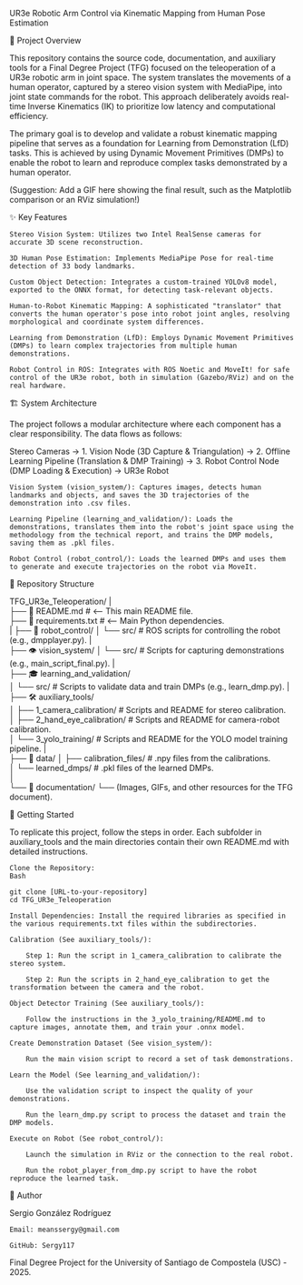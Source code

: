 UR3e Robotic Arm Control via Kinematic Mapping from Human Pose Estimation

📖 Project Overview

This repository contains the source code, documentation, and auxiliary tools for a Final Degree Project (TFG) focused on the teleoperation of a UR3e robotic arm in joint space. The system translates the movements of a human operator, captured by a stereo vision system with MediaPipe, into joint state commands for the robot. This approach deliberately avoids real-time Inverse Kinematics (IK) to prioritize low latency and computational efficiency.

The primary goal is to develop and validate a robust kinematic mapping pipeline that serves as a foundation for Learning from Demonstration (LfD) tasks. This is achieved by using Dynamic Movement Primitives (DMPs) to enable the robot to learn and reproduce complex tasks demonstrated by a human operator.

(Suggestion: Add a GIF here showing the final result, such as the Matplotlib comparison or an RViz simulation!)

✨ Key Features

    Stereo Vision System: Utilizes two Intel RealSense cameras for accurate 3D scene reconstruction.

    3D Human Pose Estimation: Implements MediaPipe Pose for real-time detection of 33 body landmarks.

    Custom Object Detection: Integrates a custom-trained YOLOv8 model, exported to the ONNX format, for detecting task-relevant objects.

    Human-to-Robot Kinematic Mapping: A sophisticated "translator" that converts the human operator's pose into robot joint angles, resolving morphological and coordinate system differences.

    Learning from Demonstration (LfD): Employs Dynamic Movement Primitives (DMPs) to learn complex trajectories from multiple human demonstrations.

    Robot Control in ROS: Integrates with ROS Noetic and MoveIt! for safe control of the UR3e robot, both in simulation (Gazebo/RViz) and on the real hardware.

🏗️ System Architecture

The project follows a modular architecture where each component has a clear responsibility. The data flows as follows:

Stereo Cameras → 1. Vision Node (3D Capture & Triangulation) → 2. Offline Learning Pipeline (Translation & DMP Training) → 3. Robot Control Node (DMP Loading & Execution) → UR3e Robot

    Vision System (vision_system/): Captures images, detects human landmarks and objects, and saves the 3D trajectories of the demonstration into .csv files.

    Learning Pipeline (learning_and_validation/): Loads the demonstrations, translates them into the robot's joint space using the methodology from the technical report, and trains the DMP models, saving them as .pkl files.

    Robot Control (robot_control/): Loads the learned DMPs and uses them to generate and execute trajectories on the robot via MoveIt.

📁 Repository Structure

TFG_UR3e_Teleoperation/ 
|   
├── 📄 README.md              # <-- This main README file.  
├── 📄 requirements.txt        # <-- Main Python dependencies.  
| 
├── 🤖 robot_control/
│   └── src/                 # ROS scripts for controlling the robot (e.g., dmpplayer.py).
|               
├── 👁️ vision_system/
│   └── src/                 # Scripts for capturing demonstrations (e.g., main_script_final.py).
|                               
├── 🎓 learning_and_validation/                     
│   └── src/                 # Scripts to validate data and train DMPs (e.g., learn_dmp.py).
|                                       
├── 🛠️ auxiliary_tools/                 
│   ├── 1_camera_calibration/  # Scripts and README for stereo calibration.             
│   ├── 2_hand_eye_calibration/ # Scripts and README for camera-robot calibration.              
│   └── 3_yolo_training/     # Scripts and README for the YOLO model training pipeline.
|                                                                                               
├── 📂 data/
│   ├── calibration_files/   # .npy files from the calibrations.                    
│   └── learned_dmps/        # .pkl files of the learned DMPs.          
│                                                                           
└── 📝 documentation/
    └── (Images, GIFs, and other resources for the TFG document).

🚀 Getting Started

To replicate this project, follow the steps in order. Each subfolder in auxiliary_tools and the main directories contain their own README.md with detailed instructions.

    Clone the Repository:
    Bash

    git clone [URL-to-your-repository]
    cd TFG_UR3e_Teleoperation

    Install Dependencies: Install the required libraries as specified in the various requirements.txt files within the subdirectories.

    Calibration (See auxiliary_tools/):

        Step 1: Run the script in 1_camera_calibration to calibrate the stereo system.

        Step 2: Run the scripts in 2_hand_eye_calibration to get the transformation between the camera and the robot.

    Object Detector Training (See auxiliary_tools/):

        Follow the instructions in the 3_yolo_training/README.md to capture images, annotate them, and train your .onnx model.

    Create Demonstration Dataset (See vision_system/):

        Run the main vision script to record a set of task demonstrations.

    Learn the Model (See learning_and_validation/):

        Use the validation script to inspect the quality of your demonstrations.

        Run the learn_dmp.py script to process the dataset and train the DMP models.

    Execute on Robot (See robot_control/):

        Launch the simulation in RViz or the connection to the real robot.

        Run the robot_player_from_dmp.py script to have the robot reproduce the learned task.

👤 Author

Sergio González Rodríguez

    Email: meanssergy@gmail.com

    GitHub: Sergy117

Final Degree Project for the University of Santiago de Compostela (USC) - 2025.